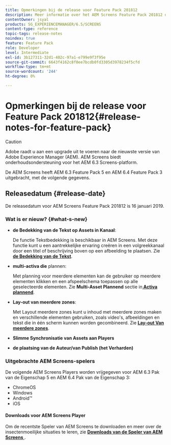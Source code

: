 ```yaml
---
title: Opmerkingen bij de release voor Feature Pack 201812
description: Meer informatie over het AEM Screens Feature Pack 201812 dat op 16 januari 2019 is uitgebracht.
contentOwner: jsyal
products: SG_EXPERIENCEMANAGER/6.5/SCREENS
content-type: reference
topic-tags: release-notes
noindex: true
feature: Feature Pack
role: Developer
level: Intermediate
exl-id: 3b127311-32d1-402c-97a1-e799e9f3f95e
source-git-commit: 6643f4162c8f0ee7bcdb0fd3305d3978234f5cfd
workflow-type: tm+mt
source-wordcount: '244'
ht-degree: 0%

---
```


# Opmerkingen bij de release voor Feature Pack 201812{#release-notes-for-feature-pack}

>[!CAUTION]
>
>Adobe raadt u aan een upgrade uit te voeren naar de nieuwste versie van Adobe Experience Manager (AEM). AEM Screens biedt onderhoudsondersteuning voor het AEM 6.3 Screens-platform.

De AEM Screens heeft AEM 6.3 Feature Pack 5 en AEM 6.4 Feature Pack 3 uitgebracht, met de volgende gegevens.

## Releasedatum {#release-date}

De releasedatum voor AEM Screens Feature Pack 201812 is 16 januari 2019.

### Wat is er nieuw? {#what-s-new}

* **de Bedekking van de Tekst op Assets in Kanaal**:

  De functie Tekstbedekking is beschikbaar in AEM Screens. Met deze functie kunt u een aantrekkelijke ervaring creëren in een volgreekkanaal door een titel of beschrijving boven op een afbeelding te plaatsen. Zie [**de Bedekking van de Tekst**](text-overlay.md).

* **multi-activa die** plannen:

  Met planning voor meerdere elementen kan de gebruiker op meerdere elementen klikken en een afspeelschema toepassen op alle geselecteerde elementen. Zie **Multi-Asset Plannend** sectie in **[&#x200B; Activa plannend](asset-level-scheduling.md)**.

* **Lay-out van meerdere zones**:

  Met Layout meerdere zones kunt u inhoud met meerdere zones maken en verschillende elementen gebruiken, zoals video&#39;s, afbeeldingen en tekst die in één scherm kunnen worden gecombineerd. Zie **[Lay-out Van meerdere zones](multi-zone-layout-aem-screens.md)**.

* **Slimme Synchronisatie van Assets aan Players**
* **de plaatsing van de Auteur/van Publish (het Verharden)**

### Uitgebrachte AEM Screens-spelers

De volgende AEM Screens Players worden vrijgegeven voor AEM 6.3 Pak van de Eigenschap 5 en AEM 6.4 Pak van de Eigenschap 3:

* ChromeOS
* Windows
* Android™
* iOS

#### Downloads voor AEM Screens Player

Om de recentste Speler van AEM Screens te downloaden en meer over de insectenmoeilijke situaties te leren, zie [**Downloads van de Speler van AEM Screens** &#x200B;](https://download.macromedia.com/screens/).
